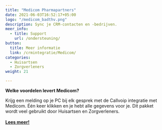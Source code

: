 ```yaml
---
title: "Medicom Pharmapartners"
date: 2021-06-03T16:52:17+05:00
logo: "/medicom_badthv.png"
description: Sync je CRM-contacten en -bedrijven.
meer_info:
  - title: Support
    url: /ondersteuning/
button:
  title: Meer informatie
  link: /crmintegratie/Medicom/
categories:
  - Huisartsen
  - Zorgverleners
weight: 21

---
```


**Welke voordelen levert Medicom?**

Krijg een melding op je PC bij elk gesprek met de Callvoip integratie met Medicom. Één keer klikken en je hebt alle gegevens voor je. Dit pakket wordt veel gebruikt door Huisartsen en Zorgverleners.**<br><br><a href="/crmintegratie/Medicom/" class="button">Lees meer!</a>**
